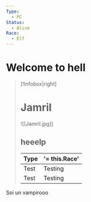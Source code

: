 ```yaml
---
Type:
  - PC
Status:
  - Alive
Race:
  - Elf
---
```

# Welcome to hell


> [!Infobox|right]
> # Jamril
> ![[Jamril.jpg]]
> ## heeelp
> | Type | '= this.Race' |
> | ---- | ---- |
> | Test | Testing |
> | Test | Testing |


Soi un vampirooo

